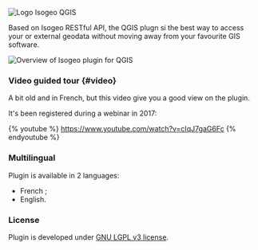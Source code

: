 ![Logo Isogeo QGIS](../assets/logo_IsoQGIS.png)

Based on Isogeo RESTful API, the QGIS plugn si the best way to access your or external geodata without moving away from your favourite GIS software.

![Overview of Isogeo plugin for QGIS](/assets/ui_tabs_main_add_service_wms_en.png)

### Video guided tour {#video}

A bit old and in French, but this video give you a good view on the plugin.

It's been registered during a webinar in 2017:

{% youtube %}
https://www.youtube.com/watch?v=cIqJ7gaG6Fc
{% endyoutube %}

### Multilingual

Plugin is available in 2 languages:

* French ;
* English.

### License

Plugin is developed under [GNU LGPL v3 license](https://github.com/isogeo/isogeo-scan-fme/blob/master/LICENSE).
